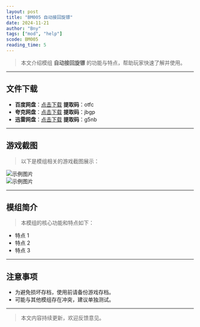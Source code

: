 ```yaml
---
layout: post
title: "BM005 自动接回旋镖"
date: 2024-11-21
author: "Bny"
tags: ["mod", "help"]
scode: BM005
reading_time: 5
---
```


> 本文介绍模组 **自动接回旋镖** 的功能与特点，帮助玩家快速了解并使用。

---





## 文件下载
- **百度网盘**：[点击下载](https://pan.baidu.com/s/136h-B31kkcPsJwt0jUiiqw?pwd=otfc)  **提取码**：otfc  
- **夸克网盘**：[点击下载](https://pan.quark.cn/s/6c69ca08242b?pwd=jbgp)  **提取码**：jbgp  
- **迅雷网盘**：[点击下载](https://pan.xunlei.com/s/VOCCbZGBT6HEhQNKwFrSCtCGA1?pwd=g5nb)  **提取码**：g5nb  

---

## 游戏截图
> 以下是模组相关的游戏截图展示：

![示例图片](https://example.com/screenshot1.jpg)  
![示例图片](https://example.com/screenshot2.jpg)

---

## 模组简介
> 本模组的核心功能和特点如下：
- 特点 1
- 特点 2
- 特点 3

---

## 注意事项
- 为避免损坏存档，使用前请备份游戏存档。
- 可能与其他模组存在冲突，建议单独测试。

---

> 本文内容持续更新，欢迎反馈意见。
